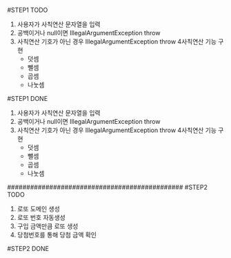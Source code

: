 #STEP1 TODO
1. 사용자가 사칙연산 문자열을 입력
2. 공백이거나 null이면 IllegalArgumentException throw
3. 사칙연산 기호가 아닌 경우 IllegalArgumentException throw
4사칙연산 기능 구현
    - 덧셈
    - 뺄셈
    - 곱셈
    - 나눗셈

#STEP1 DONE
1. 사용자가 사칙연산 문자열을 입력
2. 공백이거나 null이면 IllegalArgumentException throw
3. 사칙연산 기호가 아닌 경우 IllegalArgumentException throw
   4사칙연산 기능 구현
   - 덧셈
   - 뺄셈
   - 곱셈
   - 나눗셈

##############################################
#STEP2 TODO
1. 로또 도메인 생성
2. 로또 번호 자동생성
3. 구입 금액만큼 로또 생성
4. 당첨번호를 통해 당첨 금액 확인


#STEP2 DONE

